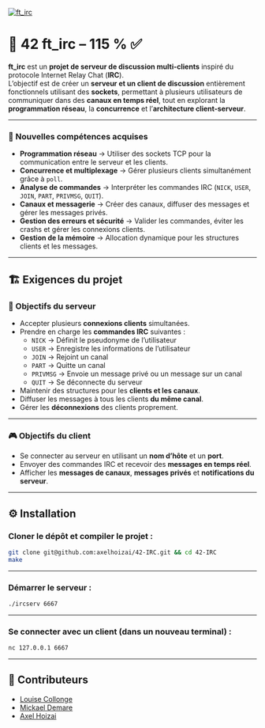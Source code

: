 [![ft_irc](https://github.com/ayogun/42-project-badges/blob/main/badges/ft_irce.png)](https://github.com/ayogun/42-project-badges/blob/main/badges/ft_irce.png)

# 💬 42 ft_irc – 115 % ✅

**ft_irc** est un **projet de serveur de discussion multi-clients** inspiré du protocole Internet Relay Chat (**IRC**).  
L’objectif est de créer un **serveur et un client de discussion** entièrement fonctionnels utilisant des **sockets**, permettant à plusieurs utilisateurs de communiquer dans des **canaux en temps réel**, tout en explorant la **programmation réseau**, la **concurrence** et l’**architecture client-serveur**.  

---

### 🧠 Nouvelles compétences acquises  

- **Programmation réseau** → Utiliser des sockets TCP pour la communication entre le serveur et les clients.  
- **Concurrence et multiplexage** → Gérer plusieurs clients simultanément grâce à `poll`.  
- **Analyse de commandes** → Interpréter les commandes IRC (`NICK`, `USER`, `JOIN`, `PART`, `PRIVMSG`, `QUIT`).  
- **Canaux et messagerie** → Créer des canaux, diffuser des messages et gérer les messages privés.  
- **Gestion des erreurs et sécurité** → Valider les commandes, éviter les crashs et gérer les connexions clients.  
- **Gestion de la mémoire** → Allocation dynamique pour les structures clients et les messages.  

---

## 🏗️ Exigences du projet  

### 🎯 Objectifs du serveur  
- Accepter plusieurs **connexions clients** simultanées.  
- Prendre en charge les **commandes IRC** suivantes :  
  - `NICK` → Définit le pseudonyme de l’utilisateur  
  - `USER` → Enregistre les informations de l’utilisateur  
  - `JOIN` → Rejoint un canal  
  - `PART` → Quitte un canal  
  - `PRIVMSG` → Envoie un message privé ou un message sur un canal  
  - `QUIT` → Se déconnecte du serveur  
- Maintenir des structures pour les **clients et les canaux**.  
- Diffuser les messages à tous les clients **du même canal**.  
- Gérer les **déconnexions** des clients proprement.  

---

### 🎮 Objectifs du client  
- Se connecter au serveur en utilisant un **nom d’hôte** et un **port**.  
- Envoyer des commandes IRC et recevoir des **messages en temps réel**.  
- Afficher les **messages de canaux**, **messages privés** et **notifications du serveur**.  

---

## ⚙️ Installation  

### Cloner le dépôt et compiler le projet :  
```bash
git clone git@github.com:axelhoizai/42-IRC.git && cd 42-IRC
make
```

---

### Démarrer le serveur :  
```bash
./ircserv 6667
```

---

### Se connecter avec un client (dans un nouveau terminal) :  
```bash
nc 127.0.0.1 6667
```

---

## 👥 Contributeurs  

- [Louise Collonge](https://github.com/louisecollonge)  
- [Mickael Demare](https://github.com/KaliStudio)  
- [Axel Hoizai](https://github.com/axelhoizai)

